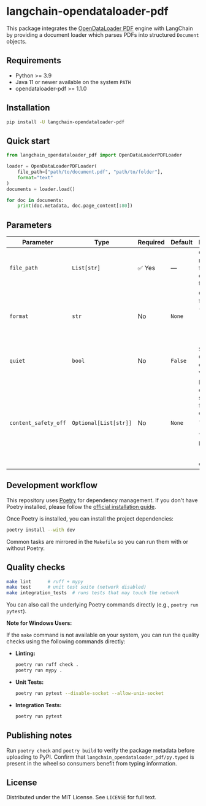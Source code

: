 # langchain-opendataloader-pdf

This package integrates the [OpenDataLoader PDF](https://github.com/opendataloader-project/opendataloader-pdf) engine with LangChain by providing a document loader which parses PDFs into structured `Document` objects.

## Requirements
- Python >= 3.9
- Java 11 or newer available on the system `PATH`
- opendataloader-pdf >= 1.1.0

## Installation
```bash
pip install -U langchain-opendataloader-pdf
```

## Quick start
```python
from langchain_opendataloader_pdf import OpenDataLoaderPDFLoader

loader = OpenDataLoaderPDFLoader(
    file_path=["path/to/document.pdf", "path/to/folder"], 
    format="text"
)
documents = loader.load()

for doc in documents:
    print(doc.metadata, doc.page_content[:80])
```

## Parameters

| Parameter                | Type                  | Required   | Default      | Description                                                                                                        |
|--------------------------|-----------------------| ---------- |--------------|--------------------------------------------------------------------------------------------------------------------|
| `file_path`              | `List[str]`           | ✅ Yes     | —            | One or more PDF file paths or directories to process.                                                              |
| `format`                 | `str`                 | No         | `None`       | Output formats (e.g. `"json"`, `"html"`, `"markdown"`, `"text"`).                                                  |
| `quiet`                  | `bool`                | No         | `False`      | Suppresses CLI logging output when `True`.                                                                         |
| `content_safety_off`     | `Optional[List[str]]` | No         | `None`       | List of content safety filters to disable (e.g. `"all"`, `"hidden-text"`, `"off-page"`, `"tiny"`, `"hidden-ocg"`). |

## Development workflow
This repository uses [Poetry](https://python-poetry.org/) for dependency management. If you don't have Poetry installed, please follow the [official installation guide](https://python-poetry.org/docs/#installation).

Once Poetry is installed, you can install the project dependencies:
```bash
poetry install --with dev
```

Common tasks are mirrored in the `Makefile` so you can run them with or without Poetry.

## Quality checks
```bash
make lint      # ruff + mypy
make test      # unit test suite (network disabled)
make integration_tests  # runs tests that may touch the network
```
You can also call the underlying Poetry commands directly (e.g., `poetry run pytest`).

**Note for Windows Users:**

If the `make` command is not available on your system, you can run the quality checks using the following commands directly:

*   **Linting:**
    ```bash
    poetry run ruff check .
    poetry run mypy .
    ```
*   **Unit Tests:**
    ```bash
    poetry run pytest --disable-socket --allow-unix-socket
    ```
*   **Integration Tests:**
    ```bash
    poetry run pytest
    ```

## Publishing notes
Run `poetry check` and `poetry build` to verify the package metadata before uploading to PyPI. Confirm that `langchain_opendataloader_pdf/py.typed` is present in the wheel so consumers benefit from typing information.

## License
Distributed under the MIT License. See `LICENSE` for full text.
